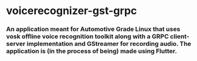 # voicerecognizer-gst-grpc

### An application meant for Automotive Grade Linux that uses vosk offline voice recognition toolkit along with a GRPC client-server implementation and GStreamer for recording audio. The application is (in the process of being) made using Flutter.